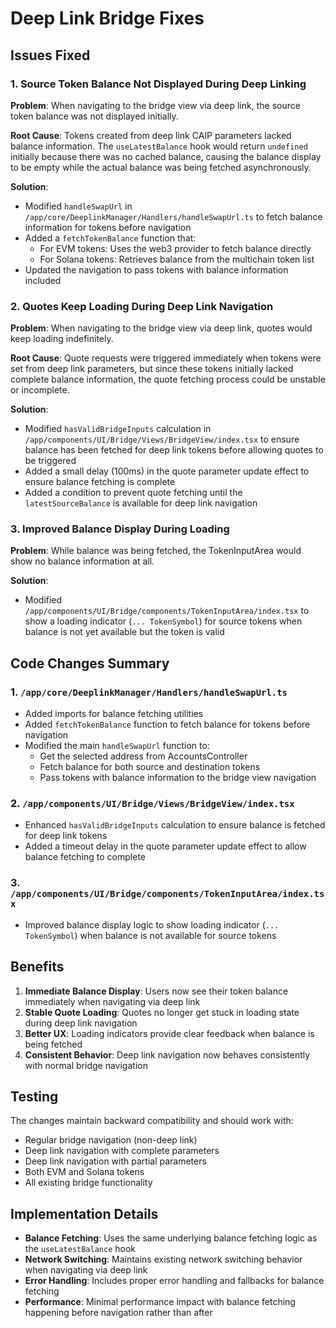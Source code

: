 # Deep Link Bridge Fixes

## Issues Fixed

### 1. Source Token Balance Not Displayed During Deep Linking
**Problem**: When navigating to the bridge view via deep link, the source token balance was not displayed initially.

**Root Cause**: Tokens created from deep link CAIP parameters lacked balance information. The `useLatestBalance` hook would return `undefined` initially because there was no cached balance, causing the balance display to be empty while the actual balance was being fetched asynchronously.

**Solution**: 
- Modified `handleSwapUrl` in `/app/core/DeeplinkManager/Handlers/handleSwapUrl.ts` to fetch balance information for tokens before navigation
- Added a `fetchTokenBalance` function that:
  - For EVM tokens: Uses the web3 provider to fetch balance directly
  - For Solana tokens: Retrieves balance from the multichain token list
- Updated the navigation to pass tokens with balance information included

### 2. Quotes Keep Loading During Deep Link Navigation
**Problem**: When navigating to the bridge view via deep link, quotes would keep loading indefinitely.

**Root Cause**: Quote requests were triggered immediately when tokens were set from deep link parameters, but since these tokens initially lacked complete balance information, the quote fetching process could be unstable or incomplete.

**Solution**:
- Modified `hasValidBridgeInputs` calculation in `/app/components/UI/Bridge/Views/BridgeView/index.tsx` to ensure balance has been fetched for deep link tokens before allowing quotes to be triggered
- Added a small delay (100ms) in the quote parameter update effect to ensure balance fetching is complete
- Added a condition to prevent quote fetching until the `latestSourceBalance` is available for deep link navigation

### 3. Improved Balance Display During Loading
**Problem**: While balance was being fetched, the TokenInputArea would show no balance information at all.

**Solution**: 
- Modified `/app/components/UI/Bridge/components/TokenInputArea/index.tsx` to show a loading indicator (`... TokenSymbol`) for source tokens when balance is not yet available but the token is valid

## Code Changes Summary

### 1. `/app/core/DeeplinkManager/Handlers/handleSwapUrl.ts`
- Added imports for balance fetching utilities
- Added `fetchTokenBalance` function to fetch balance for tokens before navigation
- Modified the main `handleSwapUrl` function to:
  - Get the selected address from AccountsController
  - Fetch balance for both source and destination tokens
  - Pass tokens with balance information to the bridge view navigation

### 2. `/app/components/UI/Bridge/Views/BridgeView/index.tsx`
- Enhanced `hasValidBridgeInputs` calculation to ensure balance is fetched for deep link tokens
- Added a timeout delay in the quote parameter update effect to allow balance fetching to complete

### 3. `/app/components/UI/Bridge/components/TokenInputArea/index.tsx`
- Improved balance display logic to show loading indicator (`... TokenSymbol`) when balance is not available for source tokens

## Benefits

1. **Immediate Balance Display**: Users now see their token balance immediately when navigating via deep link
2. **Stable Quote Loading**: Quotes no longer get stuck in loading state during deep link navigation
3. **Better UX**: Loading indicators provide clear feedback when balance is being fetched
4. **Consistent Behavior**: Deep link navigation now behaves consistently with normal bridge navigation

## Testing

The changes maintain backward compatibility and should work with:
- Regular bridge navigation (non-deep link)
- Deep link navigation with complete parameters
- Deep link navigation with partial parameters
- Both EVM and Solana tokens
- All existing bridge functionality

## Implementation Details

- **Balance Fetching**: Uses the same underlying balance fetching logic as the `useLatestBalance` hook
- **Network Switching**: Maintains existing network switching behavior when navigating via deep link
- **Error Handling**: Includes proper error handling and fallbacks for balance fetching
- **Performance**: Minimal performance impact with balance fetching happening before navigation rather than after